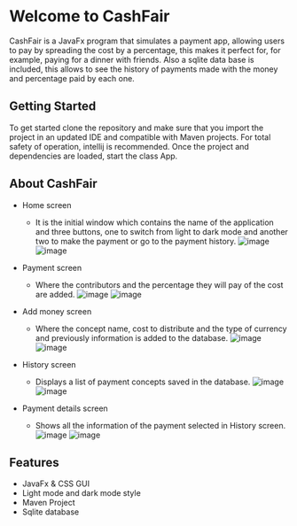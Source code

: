 # Welcome to CashFair

CashFair is a JavaFx program that simulates a payment app, allowing users to pay by spreading the cost by a percentage, this makes it perfect for,
for example, paying for a dinner with friends.
Also a sqlite data base is included, this allows to see the history of payments made with the money and percentage paid by each one.

## Getting Started
To get started clone the repository and make sure that you import the project in an updated IDE and compatible with Maven projects.
For total safety of operation, intellij is recommended.
Once the project and dependencies are loaded, start the class App.

## About CashFair
  
  - Home screen
    - It is the initial window which contains the name of the application and three buttons, one to switch from light to dark mode and     another two to make the payment or go to the payment history.
    ![image](https://user-images.githubusercontent.com/94985283/209146455-27b56451-f3a2-4727-8b75-cf6fe5814248.png)
    ![image](https://user-images.githubusercontent.com/94985283/209146498-979cdc9f-0b41-4425-a0c5-ba8d950071f8.png)

  - Payment screen
    - Where the contributors and the percentage they will pay of the cost are added.
    ![image](https://user-images.githubusercontent.com/94985283/209147187-a625edf7-61f3-403f-95e4-ec099f2ec8dd.png)
    ![image](https://user-images.githubusercontent.com/94985283/209147426-5fe866d0-c108-457d-bad1-7d70cd965371.png)

  - Add money screen
    - Where the concept name, cost to distribute and the type of currency and previously information is added to the database.
    ![image](https://user-images.githubusercontent.com/94985283/209149033-2b7293ec-4e9b-4b63-9846-426a0b2f5738.png)
    ![image](https://user-images.githubusercontent.com/94985283/209149466-4d890a01-d3fa-4214-a44d-c3e4dc955851.png)

  - History screen
    - Displays a list of payment concepts saved in the database.
    ![image](https://user-images.githubusercontent.com/94985283/209146580-fb2e22bc-d41e-4b7c-8c2c-e51b4042f04f.png)
    ![image](https://user-images.githubusercontent.com/94985283/209146618-99f4b36a-eb30-4f7c-b915-0c5bdffdd8e0.png)
    
  - Payment details screen
    - Shows all the information of the payment selected in History screen.
    ![image](https://user-images.githubusercontent.com/94985283/209146687-91a8d2af-c75d-4c1e-acb6-3d0ac2fdf6f2.png)
    ![image](https://user-images.githubusercontent.com/94985283/209146721-83c2f8ef-a76d-4636-9074-bbe6dfce949d.png)
    
## Features

- JavaFx & CSS GUI
- Light mode and dark mode style
- Maven Project
- Sqlite database
